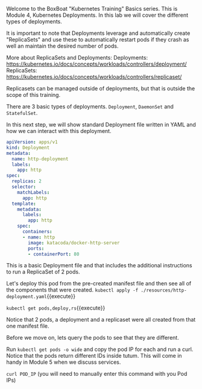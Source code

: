 Welcome to the BoxBoat "Kubernetes Training" Basics series. This is Module 4, Kubernetes Deployments. In this lab we will cover the different types of deployments.

It is important to note that Deployments leverage and automatically create "ReplicaSets" and use these to automatically restart pods if they crash as well an maintain the desired number of pods.

More about ReplicaSets and Deployments:
Deployments: https://kubernetes.io/docs/concepts/workloads/controllers/deployment/
ReplicaSets: https://kubernetes.io/docs/concepts/workloads/controllers/replicaset/

Replicasets can be managed outside of deployments, but that is outside the scope of this training.

There are 3 basic types of deployments. `Deployment`, `DaemonSet` and `StatefulSet`.

In this next step, we will show standard Deployment file written in YAML and how we can interact with this deployment.

```yaml
apiVersion: apps/v1
kind: Deployment
metadata:
  name: http-deployment
  labels:
    app: http
spec:
  replicas: 2
  selector:
    matchLabels:
      app: http
  template:
    metadata:
      labels:
        app: http
    spec:
      containers:
      - name: http
        image: katacoda/docker-http-server
        ports:
        - containerPort: 80
```
This is a basic Deployment file and that includes the additional instructions to run a ReplicaSet of 2 pods.

Let's deploy this pod from the pre-created manifest file and then see all of the components that were created.
`kubectl apply -f ./resources/http-deployment.yaml`{{execute}}

`kubectl get pods,deploy,rs`{{execute}}

Notice that 2 pods, a deployment and a replicaset were all created from that one manifest file.

Before we move on, lets query the pods to see that they are different.

Run `kubectl get pods -o wide` and copy the pod IP for each and run a curl. Notice that the pods return different IDs inside tutum. This will come in handy in Module 5 when we discuss services.

`curl POD_IP` (you will need to manually enter this command with you Pod IPs)

